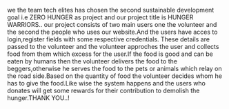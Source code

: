 we the team tech elites has chosen the second sustainable development goal i.e ZERO HUNGER as project and our project title is HUNGER WARRIORS..
our project consists of two main users one the volunteer and the second the people who uses our website.And the users have acces to login,register fields with some respective credentials.
These details are passed to the volunteer and the volunteer approches the user and collects food from them which excess for the user.If the food is good and can be eaten by humans then the volunteer delivers the food
to the beggers,otherwise he serves the food to the pets or animals which relay on the road side.Based on the quantity of food the volunteer decides whom he has to give the food.Like wise the system happens and the users
who donates will get some rewards for their contribution to demolish the hunger.THANK YOU..!
